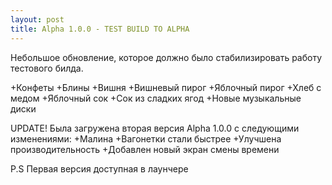 ```yaml
---
layout: post
title: Alpha 1.0.0 - TEST BUILD TO ALPHA
---
```


Небольшое обновление, которое должно было стабилизировать работу тестового билда.

+Конфеты
+Блины
+Вишня
+Вишневый пирог
+Яблочный пирог
+Хлеб с медом
+Яблочный сок
+Сок из сладких ягод
+Новые музыкальные диски

UPDATE! Была загружена вторая версия Alpha 1.0.0 с следующими изменениями:
+Малина
+Вагонетки стали быстрее
+Улучшена производительность
+Добавлен новый экран смены времени

P.S Первая версия доступная в лаунчере
